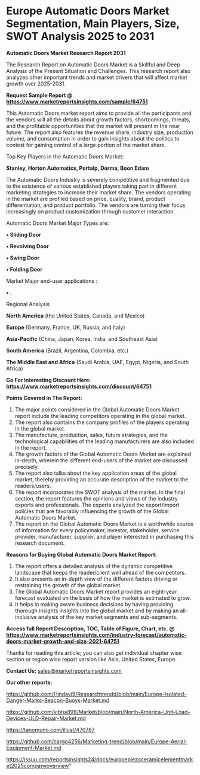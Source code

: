 # Europe Automatic Doors Market Segmentation, Main Players, Size, SWOT Analysis 2025 to 2031

<strong>Automatic Doors Market Research Report 2031</strong>

The Research Report on Automatic Doors Market is a Skillful and Deep Analysis of the Present Situation and Challenges. This research report also analyzes other important trends and market drivers that will affect market growth over 2025-2031.

<strong>Request Sample Report @ <a href=https://www.marketreportsinsights.com/sample/64751>https://www.marketreportsinsights.com/sample/64751</a></strong>

This Automatic Doors market report aims to provide all the participants and the vendors will all the details about growth factors, shortcomings, threats, and the profitable opportunities that the market will present in the near future. The report also features the revenue share, industry size, production volume, and consumption in order to gain insights about the politics to contest for gaining control of a large portion of the market share.

Top Key Players in the Automatic Doors Market:

<strong>Stanley, Horton Automatics, Portalp, Dorma, Boon Edam</strong>

The Automatic Doors Industry is severely competitive and fragmented due to the existence of various established players taking part in different marketing strategies to increase their market share. The vendors operating in the market are profiled based on price, quality, brand, product differentiation, and product portfolio. The vendors are turning their focus increasingly on product customization through customer interaction.

Automatic Doors Market Major Types are:

<strong>• Sliding Door

• Revolving Door

• Swing Door

• Folding Door</strong>

Market Major end-user applications :

<strong>• .</strong>

Regional Analysis

</u><strong><b>North America</b></strong> (the United States, Canada, and Mexico)

<strong><b>Europe </b></strong>(Germany, France, UK, Russia, and Italy)

<strong><b>Asia-Pacific</b></strong> (China, Japan, Korea, India, and Southeast Asia)

<strong><b>South America</b></strong> (Brazil, Argentina, Colombia, etc.)

<strong><b>The Middle East and Africa</b></strong> (Saudi Arabia, UAE, Egypt, Nigeria, and South Africa)

<strong>Go For Interesting Discount Here: <a href=https://www.marketreportsinsights.com/discount/64751>https://www.marketreportsinsights.com/discount/64751</a></strong>

<strong>Points Covered in The Report:</strong>
<ol>
  <li>The major points considered in the Global Automatic Doors Market report include the leading competitors operating in the global market.</li>
  <li>The report also contains the company profiles of the players operating in the global market.</li>
  <li>The manufacture, production, sales, future strategies, and the technological capabilities of the leading manufacturers are also included in the report.</li>
  <li>The growth factors of the Global Automatic Doors Market are explained in-depth, wherein the different end-users of the market are discussed precisely.</li>
  <li>The report also talks about the key application areas of the global market, thereby providing an accurate description of the market to the readers/users.</li>
  <li>The report incorporates the SWOT analysis of the market. In the final section, the report features the opinions and views of the industry experts and professionals. The experts analyzed the export/import policies that are favorably influencing the growth of the Global Automatic Doors Market.</li>
  <li>The report on the Global Automatic Doors Market is a worthwhile source of information for every policymaker, investor, stakeholder, service provider, manufacturer, supplier, and player interested in purchasing this research document.</li>
</ol>
<strong>Reasons for Buying Global Automatic Doors Market Report:</strong>

<ol>
  <li>The report offers a detailed analysis of the dynamic competitive landscape that keeps the reader/client well ahead of the competitors.</li>
  <li>It also presents an in-depth view of the different factors driving or restraining the growth of the global market.</li>
  <li>The Global Automatic Doors Market report provides an eight-year forecast evaluated on the basis of how the market is estimated to grow.</li>
  <li>It helps in making aware business decisions by having providing thorough insights insights into the global market and by making an all-inclusive analysis of the key market segments and sub-segments.</li>
</ol>
<strong>Access full Report Description, TOC, Table of Figure, Chart, etc. @ <a href=https://www.marketreportsinsights.com/industry-forecast/automatic-doors-market-growth-and-size-2021-64751>https://www.marketreportsinsights.com/industry-forecast/automatic-doors-market-growth-and-size-2021-64751</a></strong>


Thanks for reading this article; you can also get individual chapter wise section or region wise report version like Asia, United States, Europe.

<strong>Contact Us:</strong>
sales@marketreportsinsights.com

<strong>Our other reports:</strong>

<a href=https://github.com/Hindavi9/Researchtrendd/blob/main/Europe-Isolated-Danger-Marks-Beacon-Buoys-Market.md>https://github.com/Hindavi9/Researchtrendd/blob/main/Europe-Isolated-Danger-Marks-Beacon-Buoys-Market.md</a>

<a href=https://github.com/vibha898/Market/blob/main/North-America-Unit-Load-Devices-ULD-Repair-Market.md>https://github.com/vibha898/Market/blob/main/North-America-Unit-Load-Devices-ULD-Repair-Market.md</a>

<a href=https://tanomuno.com/illust/470787>https://tanomuno.com/illust/470787</a>

<a href=https://github.com/cargo4256/Marketing-trend/blob/main/Europe-Aerial-Equipment-Market.md>https://github.com/cargo4256/Marketing-trend/blob/main/Europe-Aerial-Equipment-Market.md</a>

<a href=https://issuu.com/reportsinsights24/docs/europepiezoceramicelementmarket2025companyoverview>https://issuu.com/reportsinsights24/docs/europepiezoceramicelementmarket2025companyoverview</a>"

